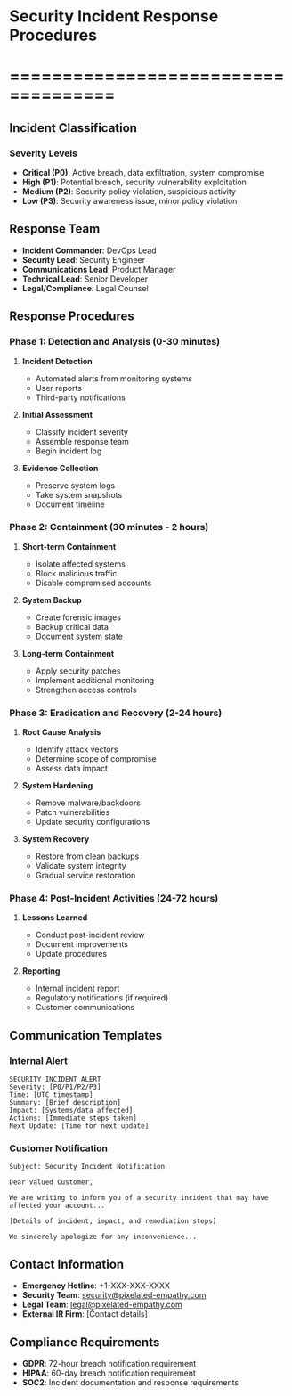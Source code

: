 # Security Incident Response Procedures
# ====================================

## Incident Classification

### Severity Levels
- **Critical (P0)**: Active breach, data exfiltration, system compromise
- **High (P1)**: Potential breach, security vulnerability exploitation
- **Medium (P2)**: Security policy violation, suspicious activity
- **Low (P3)**: Security awareness issue, minor policy violation

## Response Team
- **Incident Commander**: DevOps Lead
- **Security Lead**: Security Engineer
- **Communications Lead**: Product Manager
- **Technical Lead**: Senior Developer
- **Legal/Compliance**: Legal Counsel

## Response Procedures

### Phase 1: Detection and Analysis (0-30 minutes)
1. **Incident Detection**
   - Automated alerts from monitoring systems
   - User reports
   - Third-party notifications

2. **Initial Assessment**
   - Classify incident severity
   - Assemble response team
   - Begin incident log

3. **Evidence Collection**
   - Preserve system logs
   - Take system snapshots
   - Document timeline

### Phase 2: Containment (30 minutes - 2 hours)
1. **Short-term Containment**
   - Isolate affected systems
   - Block malicious traffic
   - Disable compromised accounts

2. **System Backup**
   - Create forensic images
   - Backup critical data
   - Document system state

3. **Long-term Containment**
   - Apply security patches
   - Implement additional monitoring
   - Strengthen access controls

### Phase 3: Eradication and Recovery (2-24 hours)
1. **Root Cause Analysis**
   - Identify attack vectors
   - Determine scope of compromise
   - Assess data impact

2. **System Hardening**
   - Remove malware/backdoors
   - Patch vulnerabilities
   - Update security configurations

3. **System Recovery**
   - Restore from clean backups
   - Validate system integrity
   - Gradual service restoration

### Phase 4: Post-Incident Activities (24-72 hours)
1. **Lessons Learned**
   - Conduct post-incident review
   - Document improvements
   - Update procedures

2. **Reporting**
   - Internal incident report
   - Regulatory notifications (if required)
   - Customer communications

## Communication Templates

### Internal Alert
```
SECURITY INCIDENT ALERT
Severity: [P0/P1/P2/P3]
Time: [UTC timestamp]
Summary: [Brief description]
Impact: [Systems/data affected]
Actions: [Immediate steps taken]
Next Update: [Time for next update]
```

### Customer Notification
```
Subject: Security Incident Notification

Dear Valued Customer,

We are writing to inform you of a security incident that may have affected your account...

[Details of incident, impact, and remediation steps]

We sincerely apologize for any inconvenience...
```

## Contact Information
- **Emergency Hotline**: +1-XXX-XXX-XXXX
- **Security Team**: security@pixelated-empathy.com
- **Legal Team**: legal@pixelated-empathy.com
- **External IR Firm**: [Contact details]

## Compliance Requirements
- **GDPR**: 72-hour breach notification requirement
- **HIPAA**: 60-day breach notification requirement
- **SOC2**: Incident documentation and response requirements
